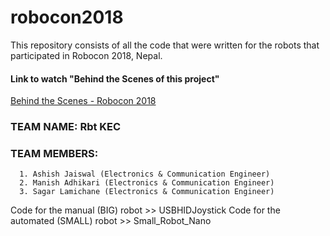 # robocon2018
This repository consists of all the code that were written for the robots that participated in Robocon 2018, Nepal.

#### Link to watch "Behind the Scenes of this project"
[Behind the Scenes - Robocon 2018](https://www.youtube.com/watch?v=dKAEZp5iEoc)

### TEAM NAME: Rbt KEC

### TEAM MEMBERS:
```
  1. Ashish Jaiswal (Electronics & Communication Engineer)
  2. Manish Adhikari (Electronics & Communication Engineer)
  3. Sagar Lamichane (Electronics & Communication Engineer)
```  
Code for the manual (BIG) robot >> USBHIDJoystick
Code for the automated (SMALL) robot >> Small_Robot_Nano

